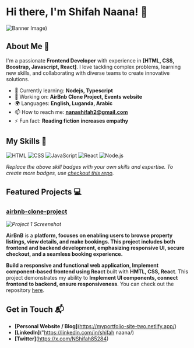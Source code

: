 # Hi there, I'm Shifah Naana! 👋

![Banner Image](https://www.istockphoto.com/photo/green-digital-data-lights-technology-background-gm2162568511-582953842?utm_campaign=srp_photos_top&utm_content=https%3A%2F%2Funsplash.com%2Fs%2Fphotos%2Fbanner-image-with-lines-of-programming-languages&utm_medium=affiliate&utm_source=unsplash&utm_term=banner+image+with+lines+of+programming+languages%3A%3A%3A))

## About Me 🚀

I'm a passionate **Frontend Developer** with experience in **[HTML, CSS, Boostrap, Javascript, React]**. I love tackling complex problems, learning new skills, and collaborating with diverse teams to create innovative solutions.

- 🌱 Currently learning: **Nodejs, Typescript**
- 🔭 Working on: **AirBnb Clone Project, Events website**
- 🌍 Languages: **English, Luganda, Arabic**
- 📫 How to reach me: **nanashifah2@gmail.com**
- ⚡ Fun fact: **Reading fiction increases empathy**

## My Skills 🧠

![HTML](https://img.shields.io/badge/-HTML-E34F26?style=flat-square&logo=html5&logoColor=white)
![CSS](https://img.shields.io/badge/-CSS-1572B6?style=flat-square&logo=css3&logoColor=white)
![JavaScript](https://img.shields.io/badge/-JavaScript-F7DF1E?style=flat-square&logo=javascript&logoColor=black)
![React](https://img.shields.io/badge/-React-61DAFB?style=flat-square&logo=react&logoColor=black)
![Node.js](https://img.shields.io/badge/-Node.js-339933?style=flat-square&logo=node.js&logoColor=white)

*Replace the above skill badges with your own skills and expertise. To create more badges, use [checkout this repo](https://github.com/alexandresanlim/Badges4-README.md-Profile).*

## Featured Projects 💻

### [airbnb-clone-project](https://github.com/Anonymous2024-spec/airbnb-clone-project)

*![Project 1 Screenshot](project_1_screenshot_url)*

**AirBnB** is a **platform, focuses on enabling users to browse property listings, view details, and make bookings. This project includes both frontend and backend development, emphasizing responsive UI, secure checkout, and a seamless booking experience.**

**Build a responsive and functional web application,
 Implement component-based frontend using React** built with **HMTL, CSS, React**. This project demonstrates my ability to **Implement UI components, connect frontend to backend, ensure responsiveness**. You can check out the repository [here](https://github.com/Anonymous2024-spec/airbnb-clone-project).

## Get in Touch 📬

- **[Personal Website / Blog]**(https://myportfolio-site-two.netlify.app/)
- **[LinkedIn]**("https://linkedin.com/in/shifah naana/)
- **[Twitter]**(https://x.com/NShifah85284)



